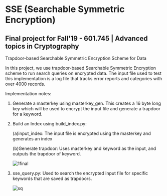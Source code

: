 # SSE (Searchable Symmetric Encryption)

## Final project for Fall'19 - 601.745 | Advanced topics in Cryptography

Trapdoor-based Searchable Symmetric Encryption Scheme for Data

In this project, we use trapdoor-based Searchable Symmetric Encryption scheme to run search queries on encrypted data. The input file used to test this implementation is a log file that tracks error reports and categories with over 4000 records.  

Implementation notes:

1. Generate a masterkey using masterkey_gen.  This creates a 16 byte long key which will be used to encrypt the input file and      generate a trapdoor for a keyword.

2. Build an Index using build_index.py:

   (a)input_index: The input file is encrypted using the masterkey and generates an index

   (b)Generate trapdoor: Uses masterkey and keyword as the input, and outputs the trapdoor of keyword.
   
   ![1final](https://user-images.githubusercontent.com/25291535/71326133-89a98680-24c4-11ea-9eb7-7c388df8e553.png)

   
   
3. sse_query.py: Used to search the encrypted input file for specific keywords that are saved as trapdoors.

   ![sq](https://user-images.githubusercontent.com/25291535/71326136-98903900-24c4-11ea-8d64-0bc66cbb1515.png)
